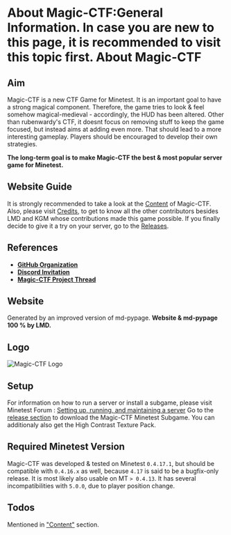 About Magic-CTF:General Information. <b>In case you are new to this page, it is recommended to visit this topic first</b>.
About Magic-CTF
===============

Aim
---

Magic-CTF is a new CTF Game for Minetest. It is an important goal to have a strong magical component.
Therefore, the game tries to look & feel somehow magical-medieval - accordingly, the HUD has been altered.
Other than rubenwardy's CTF, it doesnt focus on removing stuff to keep the game focused, but instead aims at adding even more.
That should lead to a more interesting gameplay. Players should be encouraged to develop their own strategies.

**The long-term goal is to make Magic-CTF the best & most popular server game for Minetest.**

Website Guide
-------------

It is strongly recommended to take a look at the [Content](content.html) of Magic-CTF. Also, please visit [Credits](credits.html), to get to know all the other contributors besides LMD and KGM whose contributions made this game possible. If you finally decide to give it a try on your server, go to the [Releases](releases.html).

References
----------
* **[GitHub Organization](https://github.com/magicctf)**
* **[Discord Invitation](https://discord.gg/77NvmSY)**
* **[Magic-CTF Project Thread](https://forum.minetest.net/viewtopic.php?f=49&t=20523)**

Website
-------

Generated by an improved version of md-pypage. **Website & md-pypage 100 % by LMD.**

Logo
----

![Magic-CTF Logo](magicctflogoultrares.png "Magic-CTF Logo")

Setup
-----

For information on how to run a server or install a subgame, please visit Minetest Forum : [Setting up, running, and maintaining a server](https://forum.minetest.net/viewtopic.php?f=10&t=17373)
Go to the [release section](releases.html) to download the Magic-CTF Minetest Subgame.
You can additionaly also get the High Contrast Texture Pack.

Required Minetest Version
-------------------------

Magic-CTF was developed & tested on Minetest `0.4.17.1`, but should be compatible with `0.4.16.x` as well, because `4.17` is said to be a bugfix-only release. It is most likely also usable on MT `> 0.4.13`.
It has several incompatibilities with `5.0.0`, due to player position change.

Todos
-----

Mentioned in ["Content"](content.html) section.